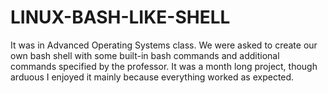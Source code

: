 # LINUX-BASH-LIKE-SHELL
It was in Advanced Operating Systems class. We were asked to create our own bash shell with some built-in bash commands  and additional commands specified by the professor. It was a month long project, though arduous I enjoyed it mainly  because everything worked as expected.
